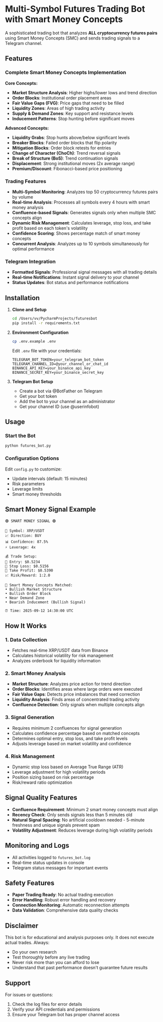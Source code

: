 # Multi-Symbol Futures Trading Bot with Smart Money Concepts

A sophisticated trading bot that analyzes **ALL cryptocurrency futures pairs** using Smart Money Concepts (SMC) and sends trading signals to a Telegram channel.

## Features

### Complete Smart Money Concepts Implementation
**Core Concepts:**
- **Market Structure Analysis**: Higher highs/lower lows and trend direction
- **Order Blocks**: Institutional order placement areas
- **Fair Value Gaps (FVG)**: Price gaps that need to be filled
- **Liquidity Zones**: Areas of high trading activity
- **Supply & Demand Zones**: Key support and resistance levels
- **Inducement Patterns**: Stop hunting before significant moves

**Advanced Concepts:**
- **Liquidity Grabs**: Stop hunts above/below significant levels
- **Breaker Blocks**: Failed order blocks that flip polarity
- **Mitigation Blocks**: Order block retests for entries
- **Change of Character (ChoCh)**: Trend reversal signals
- **Break of Structure (BoS)**: Trend continuation signals
- **Displacement**: Strong institutional moves (2x average range)
- **Premium/Discount**: Fibonacci-based price positioning

### Trading Features
- **Multi-Symbol Monitoring**: Analyzes top 50 cryptocurrency futures pairs by volume
- **Real-time Analysis**: Processes all symbols every 4 hours with smart money analysis
- **Confluence-based Signals**: Generates signals only when multiple SMC concepts align
- **Dynamic Risk Management**: Calculates leverage, stop loss, and take profit based on each token's volatility
- **Confidence Scoring**: Shows percentage match of smart money concepts
- **Concurrent Analysis**: Analyzes up to 10 symbols simultaneously for optimal performance

### Telegram Integration
- **Formatted Signals**: Professional signal messages with all trading details
- **Real-time Notifications**: Instant signal delivery to your channel
- **Status Updates**: Bot status and performance notifications

## Installation

1. **Clone and Setup**
   ```bash
   cd /Users/vv/PycharmProjects/futuresbot
   pip install -r requirements.txt
   ```

2. **Environment Configuration**
   ```bash
   cp .env.example .env
   ```
   
   Edit `.env` file with your credentials:
   ```
   TELEGRAM_BOT_TOKEN=your_telegram_bot_token
   TELEGRAM_CHANNEL_ID=@your_channel_or_chat_id
   BINANCE_API_KEY=your_binance_api_key
   BINANCE_SECRET_KEY=your_binance_secret_key
   ```

3. **Telegram Bot Setup**
   - Create a bot via @BotFather on Telegram
   - Get your bot token
   - Add the bot to your channel as an administrator
   - Get your channel ID (use @userinfobot)

## Usage

### Start the Bot
```bash
python futures_bot.py
```

### Configuration Options
Edit `config.py` to customize:
- Update intervals (default: 15 minutes)
- Risk parameters
- Leverage limits
- Smart money thresholds

## Smart Money Signal Example

```
🟢 SMART MONEY SIGNAL 🟢

🎯 Symbol: XRP/USDT
📈 Direction: BUY
📊 Confidence: 87.5%
⚡ Leverage: 4x

💰 Trade Setup:
🎯 Entry: $0.5234
🛑 Stop Loss: $0.5156
🎁 Take Profit: $0.5390
📈 Risk/Reward: 1:2.0

🧠 Smart Money Concepts Matched:
• Bullish Market Structure
• Bullish Order Block
• Near Demand Zone
• Bearish Inducement (Bullish Signal)

⏰ Time: 2025-09-12 14:30:00 UTC
```

## How It Works

### 1. Data Collection
- Fetches real-time XRP/USDT data from Binance
- Calculates historical volatility for risk management
- Analyzes orderbook for liquidity information

### 2. Smart Money Analysis
- **Market Structure**: Analyzes price action for trend direction
- **Order Blocks**: Identifies areas where large orders were executed
- **Fair Value Gaps**: Detects price imbalances that need correction
- **Liquidity Analysis**: Finds areas of concentrated trading activity
- **Confluence Detection**: Only signals when multiple concepts align

### 3. Signal Generation
- Requires minimum 2 confluences for signal generation
- Calculates confidence percentage based on matched concepts
- Determines optimal entry, stop loss, and take profit levels
- Adjusts leverage based on market volatility and confidence

### 4. Risk Management
- Dynamic stop loss based on Average True Range (ATR)
- Leverage adjustment for high volatility periods
- Position sizing based on risk percentage
- Risk/reward ratio optimization

## Signal Quality Features

- **Confluence Requirement**: Minimum 2 smart money concepts must align
- **Recency Check**: Only sends signals less than 5 minutes old
- **Natural Signal Spacing**: No artificial cooldown needed - 5-minute freshness and unique signals prevent spam
- **Volatility Adjustment**: Reduces leverage during high volatility periods

## Monitoring and Logs

- All activities logged to `futures_bot.log`
- Real-time status updates in console
- Telegram status messages for important events

## Safety Features

- **Paper Trading Ready**: No actual trading execution
- **Error Handling**: Robust error handling and recovery
- **Connection Monitoring**: Automatic reconnection attempts
- **Data Validation**: Comprehensive data quality checks

## Disclaimer

This bot is for educational and analysis purposes only. It does not execute actual trades. Always:
- Do your own research
- Test thoroughly before any live trading
- Never risk more than you can afford to lose
- Understand that past performance doesn't guarantee future results

## Support

For issues or questions:
1. Check the log files for error details
2. Verify your API credentials and permissions
3. Ensure your Telegram bot has proper channel access
